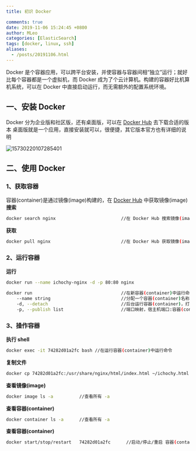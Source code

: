 ```yaml
---
title: 初识 Docker

comments: true
date: 2019-11-06 15:24:45 +0800
author: MLeo
categories: [ElasticSearch] 
tags: [docker, linux, ssh]
aliases:
  - /posts/20191106.html
---
```


Docker 是个容器应用，可以跨平台安装，并使容器与容器间相“独立”运行；就好比每个容器都是一个虚拟机，而 Docker 成为了个云计算机。构建的容器好比机算机系统，可以在 Docker 中直接启动运行，而无需额外的配置系统环境。

## 一、安装 Docker 
Docker 分为企业版和社区版，还有桌面版，可以在 [Docker Hub](https://hub.docker.com/) 去下载合适的版本
桌面版就是一个应用，直接安装就可以，很便捷，其它版本官方也有详细的说明

![15730220107285401](https://images.ichochy.com/15730220107285401.png)

## 二、使用 Docker

### 1、获取容器
容器(container)是通过镜像(image)构建的，在 [Docker Hub](https://hub.docker.com/) 中获取镜像(image)  
**搜索**
```bash
docker search nginx                         //在 Docker Hub 搜索镜像(image)
```

**获取**
```bash
docker pull nginx                           //在 Docker Hub 获取镜像(image)
```


### 2、运行容器
**运行**
```bash
docker run --name ichochy-nginx -d -p 80:80 nginx
```

```bash
docker run                                  //在新容器(container)中运行命令
    --name string                           //分配一个容器(container)名称
    -d, --detach                            //后台运行容器(container)，打印容器(container)ID
    -p, --publish list                      //端口映射，宿主机端口:容器(container)端口
```

### 3、操作容器
**执行 shell**
```bash
docker exec -it 74282d01a2fc bash //在运行容器(container)中运行命令
```
**复制文件**
```bash
docker cp 74282d01a2fc:/usr/share/nginx/html/index.html ~/ichochy.html
```
**查看镜像(image)**
```bash
docker image ls -a          //查看所有 -a
```
**查看容器(container)**
```bash
docker container ls -a      //查看所有 -a
```
**查看容器(container)**
```bash
docker start/stop/restart   74282d01a2fc      //启动/停止/重启 容器(container)
```
